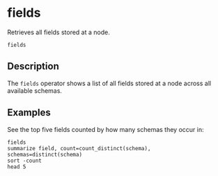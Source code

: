 # fields

Retrieves all fields stored at a node.

```tql
fields
```

## Description

The `fields` operator shows a list of all fields stored at a node across all
available schemas.

## Examples

See the top five fields counted by how many schemas they occur in:

```tql
fields
summarize field, count=count_distinct(schema), schemas=distinct(schema)
sort -count
head 5
```
